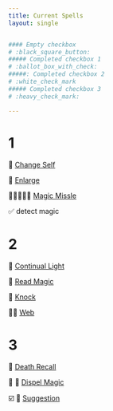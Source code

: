 ```yaml
---
title: Current Spells
layout: single


#### Empty checkbox   
# :black_square_button: 
##### Completed checkbox 1   
# :ballot_box_with_check: 
#####: Completed checkbox 2    
# :white_check_mark
##### Completed checkbox 3  
# :heavy_check_mark: 

---
```


# 1

:black_square_button: [Change Self](https://scottjbennett.com/toee/spells/#change-self) 

:black_square_button: [Enlarge](https://scottjbennett.com/toee/spells/#enlarge)

:black_square_button::black_square_button::black_square_button::black_square_button::black_square_button: [Magic Missle](https://scottjbennett.com/toee/spells/#magic-missile) 

:white_check_mark: detect magic


# 2

:black_square_button:  [Continual Light](https://scottjbennett.com/toee/spells/#continual-light)

:black_square_button:  [Read Magic](https://scottjbennett.com/toee/spells/#read-magic)

:black_square_button: [Knock](https://scottjbennett.com/toee/spells/#knock)

:black_square_button::black_square_button: [Web](https://scottjbennett.com/toee/spells/#web)

# 3

:black_square_button: [Death Recall](https://scottjbennett.com/toee/spells/#death-recall)

:black_square_button: :black_square_button:  [Dispel Magic](https://scottjbennett.com/toee/spells/#dispel-magic)

:ballot_box_with_check:  :black_square_button:  [Suggestion](https://scottjbennett.com/toee/spells/#suggestion) 